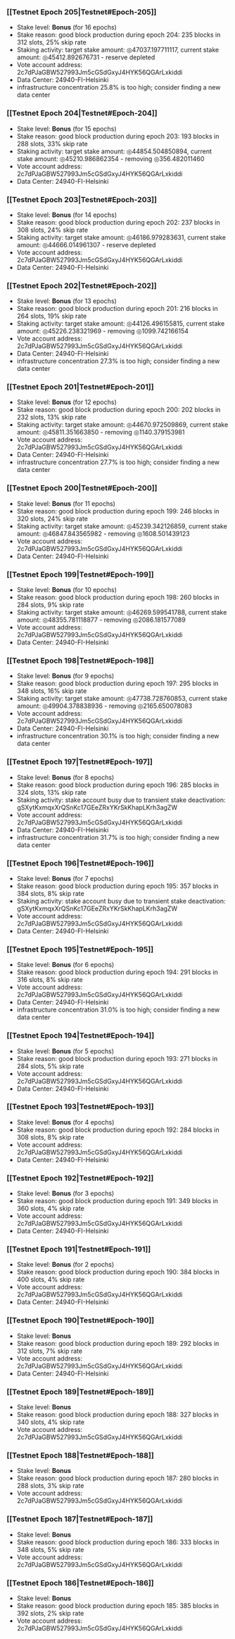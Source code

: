 ### [[Testnet Epoch 205|Testnet#Epoch-205]]
* Stake level: **Bonus** (for 16 epochs)
* Stake reason: good block production during epoch 204: 235 blocks in 312 slots, 25% skip rate
* Staking activity: target stake amount: ◎47037.197711117, current stake amount: ◎45412.892676731 - reserve depleted
* Vote account address: 2c7dPJaGBW527993Jm5cGSdGxyJ4HYK56QGArLxkiddi
* Data Center: 24940-FI-Helsinki
* infrastructure concentration 25.8% is too high; consider finding a new data center
### [[Testnet Epoch 204|Testnet#Epoch-204]]
* Stake level: **Bonus** (for 15 epochs)
* Stake reason: good block production during epoch 203: 193 blocks in 288 slots, 33% skip rate
* Staking activity: target stake amount: ◎44854.504850894, current stake amount: ◎45210.986862354 - removing ◎356.482011460
* Vote account address: 2c7dPJaGBW527993Jm5cGSdGxyJ4HYK56QGArLxkiddi
* Data Center: 24940-FI-Helsinki
### [[Testnet Epoch 203|Testnet#Epoch-203]]
* Stake level: **Bonus** (for 14 epochs)
* Stake reason: good block production during epoch 202: 237 blocks in 308 slots, 24% skip rate
* Staking activity: target stake amount: ◎46186.979283631, current stake amount: ◎44666.014961307 - reserve depleted
* Vote account address: 2c7dPJaGBW527993Jm5cGSdGxyJ4HYK56QGArLxkiddi
* Data Center: 24940-FI-Helsinki
### [[Testnet Epoch 202|Testnet#Epoch-202]]
* Stake level: **Bonus** (for 13 epochs)
* Stake reason: good block production during epoch 201: 216 blocks in 264 slots, 19% skip rate
* Staking activity: target stake amount: ◎44126.496155815, current stake amount: ◎45226.238321969 - removing ◎1099.742166154
* Vote account address: 2c7dPJaGBW527993Jm5cGSdGxyJ4HYK56QGArLxkiddi
* Data Center: 24940-FI-Helsinki
* infrastructure concentration 27.3% is too high; consider finding a new data center
### [[Testnet Epoch 201|Testnet#Epoch-201]]
* Stake level: **Bonus** (for 12 epochs)
* Stake reason: good block production during epoch 200: 202 blocks in 232 slots, 13% skip rate
* Staking activity: target stake amount: ◎44670.972509869, current stake amount: ◎45811.351663850 - removing ◎1140.379153981
* Vote account address: 2c7dPJaGBW527993Jm5cGSdGxyJ4HYK56QGArLxkiddi
* Data Center: 24940-FI-Helsinki
* infrastructure concentration 27.7% is too high; consider finding a new data center
### [[Testnet Epoch 200|Testnet#Epoch-200]]
* Stake level: **Bonus** (for 11 epochs)
* Stake reason: good block production during epoch 199: 246 blocks in 320 slots, 24% skip rate
* Staking activity: target stake amount: ◎45239.342126859, current stake amount: ◎46847.843565982 - removing ◎1608.501439123
* Vote account address: 2c7dPJaGBW527993Jm5cGSdGxyJ4HYK56QGArLxkiddi
* Data Center: 24940-FI-Helsinki
### [[Testnet Epoch 199|Testnet#Epoch-199]]
* Stake level: **Bonus** (for 10 epochs)
* Stake reason: good block production during epoch 198: 260 blocks in 284 slots, 9% skip rate
* Staking activity: target stake amount: ◎46269.599541788, current stake amount: ◎48355.781118877 - removing ◎2086.181577089
* Vote account address: 2c7dPJaGBW527993Jm5cGSdGxyJ4HYK56QGArLxkiddi
* Data Center: 24940-FI-Helsinki
### [[Testnet Epoch 198|Testnet#Epoch-198]]
* Stake level: **Bonus** (for 9 epochs)
* Stake reason: good block production during epoch 197: 295 blocks in 348 slots, 16% skip rate
* Staking activity: target stake amount: ◎47738.728760853, current stake amount: ◎49904.378838936 - removing ◎2165.650078083
* Vote account address: 2c7dPJaGBW527993Jm5cGSdGxyJ4HYK56QGArLxkiddi
* Data Center: 24940-FI-Helsinki
* infrastructure concentration 30.1% is too high; consider finding a new data center
### [[Testnet Epoch 197|Testnet#Epoch-197]]
* Stake level: **Bonus** (for 8 epochs)
* Stake reason: good block production during epoch 196: 285 blocks in 324 slots, 13% skip rate
* Staking activity: stake account busy due to transient stake deactivation: gSXytKxmqxXrQSnKc17GEeZRxYKrSkKhapLKrh3agZW
* Vote account address: 2c7dPJaGBW527993Jm5cGSdGxyJ4HYK56QGArLxkiddi
* Data Center: 24940-FI-Helsinki
* infrastructure concentration 31.7% is too high; consider finding a new data center
### [[Testnet Epoch 196|Testnet#Epoch-196]]
* Stake level: **Bonus** (for 7 epochs)
* Stake reason: good block production during epoch 195: 357 blocks in 384 slots, 8% skip rate
* Staking activity: stake account busy due to transient stake deactivation: gSXytKxmqxXrQSnKc17GEeZRxYKrSkKhapLKrh3agZW
* Vote account address: 2c7dPJaGBW527993Jm5cGSdGxyJ4HYK56QGArLxkiddi
* Data Center: 24940-FI-Helsinki
### [[Testnet Epoch 195|Testnet#Epoch-195]]
* Stake level: **Bonus** (for 6 epochs)
* Stake reason: good block production during epoch 194: 291 blocks in 316 slots, 8% skip rate
* Vote account address: 2c7dPJaGBW527993Jm5cGSdGxyJ4HYK56QGArLxkiddi
* Data Center: 24940-FI-Helsinki
* infrastructure concentration 31.0% is too high; consider finding a new data center
### [[Testnet Epoch 194|Testnet#Epoch-194]]
* Stake level: **Bonus** (for 5 epochs)
* Stake reason: good block production during epoch 193: 271 blocks in 284 slots, 5% skip rate
* Vote account address: 2c7dPJaGBW527993Jm5cGSdGxyJ4HYK56QGArLxkiddi
* Data Center: 24940-FI-Helsinki
### [[Testnet Epoch 193|Testnet#Epoch-193]]
* Stake level: **Bonus** (for 4 epochs)
* Stake reason: good block production during epoch 192: 284 blocks in 308 slots, 8% skip rate
* Vote account address: 2c7dPJaGBW527993Jm5cGSdGxyJ4HYK56QGArLxkiddi
* Data Center: 24940-FI-Helsinki
### [[Testnet Epoch 192|Testnet#Epoch-192]]
* Stake level: **Bonus** (for 3 epochs)
* Stake reason: good block production during epoch 191: 349 blocks in 360 slots, 4% skip rate
* Vote account address: 2c7dPJaGBW527993Jm5cGSdGxyJ4HYK56QGArLxkiddi
* Data Center: 24940-FI-Helsinki
### [[Testnet Epoch 191|Testnet#Epoch-191]]
* Stake level: **Bonus** (for 2 epochs)
* Stake reason: good block production during epoch 190: 384 blocks in 400 slots, 4% skip rate
* Vote account address: 2c7dPJaGBW527993Jm5cGSdGxyJ4HYK56QGArLxkiddi
* Data Center: 24940-FI-Helsinki
### [[Testnet Epoch 190|Testnet#Epoch-190]]
* Stake level: **Bonus**
* Stake reason: good block production during epoch 189: 292 blocks in 312 slots, 7% skip rate
* Vote account address: 2c7dPJaGBW527993Jm5cGSdGxyJ4HYK56QGArLxkiddi
* Data Center: 24940-FI-Helsinki
### [[Testnet Epoch 189|Testnet#Epoch-189]]
* Stake level: **Bonus**
* Stake reason: good block production during epoch 188: 327 blocks in 340 slots, 4% skip rate
* Vote account address: 2c7dPJaGBW527993Jm5cGSdGxyJ4HYK56QGArLxkiddi
### [[Testnet Epoch 188|Testnet#Epoch-188]]
* Stake level: **Bonus**
* Stake reason: good block production during epoch 187: 280 blocks in 288 slots, 3% skip rate
* Vote account address: 2c7dPJaGBW527993Jm5cGSdGxyJ4HYK56QGArLxkiddi
### [[Testnet Epoch 187|Testnet#Epoch-187]]
* Stake level: **Bonus**
* Stake reason: good block production during epoch 186: 333 blocks in 348 slots, 5% skip rate
* Vote account address: 2c7dPJaGBW527993Jm5cGSdGxyJ4HYK56QGArLxkiddi
### [[Testnet Epoch 186|Testnet#Epoch-186]]
* Stake level: **Bonus**
* Stake reason: good block production during epoch 185: 385 blocks in 392 slots, 2% skip rate
* Vote account address: 2c7dPJaGBW527993Jm5cGSdGxyJ4HYK56QGArLxkiddi